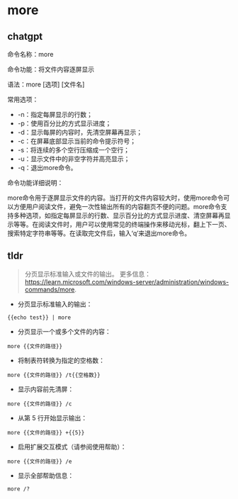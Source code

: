 # more 
## chatgpt 
命令名称：more

命令功能：将文件内容逐屏显示

语法：more [选项] [文件名]

常用选项：

- -n：指定每屏显示的行数；
- -p：使用百分比的方式显示进度；
- -d：显示每屏的内容时，先清空屏幕再显示；
- -c：在屏幕底部显示当前的命令提示符号；
- -s：将连续的多个空行压缩成一个空行；
- -u：显示文件中的非空字符并高亮显示；
- -q：退出more命令。

命令功能详细说明：

more命令用于逐屏显示文件的内容。当打开的文件内容较大时，使用more命令可以方便用户阅读文件，避免一次性输出所有的内容翻页不便的问题。more命令支持多种选项，如指定每屏显示的行数、显示百分比的方式显示进度、清空屏幕再显示等等。在阅读文件时，用户可以使用常见的终端操作来移动光标，翻上下一页、搜索特定字符串等等。在读取完文件后，输入‘q’来退出more命令。 

## tldr 
 
> 分页显示标准输入或文件的输出。
> 更多信息：<https://learn.microsoft.com/windows-server/administration/windows-commands/more>.

- 分页显示标准输入的输出：

`{{echo test}} | more`

- 分页显示一个或多个文件的内容：

`more {{文件的路径}}`

- 将制表符转换为指定的空格数：

`more {{文件的路径}} /t{{空格数}}`

- 显示内容前先清屏：

`more {{文件的路径}} /c`

- 从第 5 行开始显示输出：

`more {{文件的路径}} +{{5}}`

- 启用扩展交互模式（请参阅使用帮助）：

`more {{文件的路径}} /e`

- 显示全部帮助信息：

`more /?`
